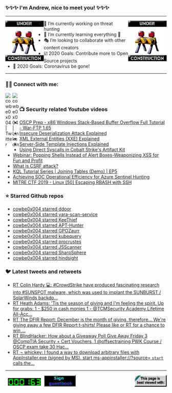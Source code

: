 ### ✨✨✨ I'm Andrew, nice to meet you! ✨✨✨

---
<img align="left" width="120px" src="https://raw.githubusercontent.com/cowbe0x004/cowbe0x004/master/images/image004.gif" />
<img align="right" width="120px" src="https://raw.githubusercontent.com/cowbe0x004/cowbe0x004/master/images/image004.gif" />

- 📖 I’m currently working on threat hunting
- 📘 I’m currently learning everything 🤣
- 🎭 I’m looking to collaborate with other content creators
- ☑️ 2020 Goals: Contribute more to Open Source projects
- 🦠 2020 Goals: Coronavirus be gone!

---

### 🤝🏽 Connect with me:
[<img align="left" alt="cowbe0x004 | Twitter" width="22px" src="https://cdn.jsdelivr.net/npm/simple-icons@v3/icons/twitter.svg" />][twitter]
[<img align="left" alt="cowbe0x004 | LinkedIn" width="22px" src="https://cdn.jsdelivr.net/npm/simple-icons@v3/icons/linkedin.svg" />][linkedin]

<!--
[<img align="left" alt="cowbe0x004.com" width="22px" src="https://raw.githubusercontent.com/iconic/open-iconic/master/svg/globe.svg" />][website]
[<img align="left" alt="cowbe0x004 | YouTube" width="22px" src="https://cdn.jsdelivr.net/npm/simple-icons@v3/icons/youtube.svg" />][youtube]
[<img align="left" alt="cowbe0x004 | Instagram" width="22px" src="https://cdn.jsdelivr.net/npm/simple-icons@v3/icons/instagram.svg" />][instagram]
-->

<br />

### 📺 Security related Youtube videos
<!-- YOUTUBE:START -->
- [OSCP Prep - x86 Windows Stack-Based Buffer Overflow Full Tutorial - War-FTP 1.65](https://www.youtube.com/watch?v=Z2pQuGmFNrM)
- [Insecure Deserialization Attack Explained](https://www.youtube.com/watch?v=jwzeJU_62IQ)
- [XML External Entities (XXE) Explained](https://www.youtube.com/watch?v=gjm6VHZa_8s)
- [Server-Side Template Injections Explained](https://www.youtube.com/watch?v=SN6EVIG4c-0)
- [Using Direct Syscalls in Cobalt Strike's Artifact Kit](https://www.youtube.com/watch?v=mZyMs2PP38w)
- [Webinar: Popping Shells Instead of Alert Boxes-Weaponizing XSS for Fun and Profit](https://www.youtube.com/watch?v=NBWYRLnWDkM)
- [What is CSRF attack?](https://www.youtube.com/watch?v=xfXx5cqjjtc)
- [KQL Tutorial Series | Joining Tables (Demo) | EP5](https://www.youtube.com/watch?v=66UDqdILgpc)
- [Achieving SOC Operational Efficiency for Azure Sentinel Hunting](https://www.youtube.com/watch?v=Bl-pTy1YSks)
- [MITRE CTF 2019 - Linux [50] Escaping RBASH with SSH](https://www.youtube.com/watch?v=MEGBY3XAe_4)
<!-- YOUTUBE:END -->

### ⭐ Starred Github repos
<!-- GITHUB_STAR:START -->
- [cowbe0x004 starred ddoor](https://github.com/rek7/ddoor)
- [cowbe0x004 starred yara-scan-service](https://github.com/cocaman/yara-scan-service)
- [cowbe0x004 starred KeeThief](https://github.com/GhostPack/KeeThief)
- [cowbe0x004 starred APT-Hunter](https://github.com/ahmedkhlief/APT-Hunter)
- [cowbe0x004 starred GPOZaurr](https://github.com/EvotecIT/GPOZaurr)
- [cowbe0x004 starred kubequery](https://github.com/Uptycs/kubequery)
- [cowbe0x004 starred procrustes](https://github.com/vp777/procrustes)
- [cowbe0x004 starred JSScanner](https://github.com/0x240x23elu/JSScanner)
- [cowbe0x004 starred SharpSphere](https://github.com/JamesCooteUK/SharpSphere)
- [cowbe0x004 starred hindsight](https://github.com/obsidianforensics/hindsight)
<!-- GITHUB_STAR:END -->

### 🐦 Latest tweets and retweets
<!-- TWEETS:START -->
- [RT Colin Hardy 💻: #CrowdStrike have produced fascinating research into #SUNSPOT malware, which was used to implant the SUNBURST / SolarWinds backdo...](https://twitter.com/cybercdh/status/1348912685782626304)
- [RT Heath Adams: 'Tis the season of giving and I'm feeling the spirit.  Up for grabs: 1 - $250 in cash monies 1 - @TCMSecurity Academy Lifetime All-Acc...](https://twitter.com/thecybermentor/status/1337027468788699136)
- [RT The DFIR Report: December is the month of giving, therefore... We're giving away a few DFIR Report t-shirts! Please like or RT for a chance to win ...](https://twitter.com/TheDFIRReport/status/1334912611180285953)
- [RT BlindHacker: How about a Giveaway Poll Give Away Friday 3 @CompTIA Security + Cert Vouchers,  1 @offsectraining PWK Course / OSCP exam take  30 Hac...](https://twitter.com/TheBlindHacker/status/1334171448022339584)
- [RT ¬ whickey: I found a way to download arbitrary files with AppInstaller.exe (signed by MS). start ms-appinstaller://?source=<url> `start` calls the...](https://twitter.com/notwhickey/status/1333900137232523264)
<!-- TWEETS:END -->

---

[<img align="left" width="120px" src="https://raw.githubusercontent.com/cowbe0x004/cowbe0x004/master/images/visitors.gif" />][visitor]
[<img align="left" alt="Sign My Guestbook" width="100px" src="https://raw.githubusercontent.com/cowbe0x004/cowbe0x004/master/images/sign_guest_book.gif" />][guestbook]
[<img align="right" width="100px" src="https://raw.githubusercontent.com/cowbe0x004/cowbe0x004/master/images/netscape.gif" />][netscape]


[website]: https://cowbe0x004.com
[twitter]: https://twitter.com/cowbe0x004
[youtube]: https://youtube.com/
[instagram]: https://instagram.com/
[linkedin]: https://www.linkedin.com/in/anhuang/
[guestbook]: https://github.com/cowbe0x004/cowbe0x004/issues
[netscape]: https://github.com/cowbe0x004/cowbe0x004
[visitor]: https://github.com/cowbe0x004/cowbe0x004
